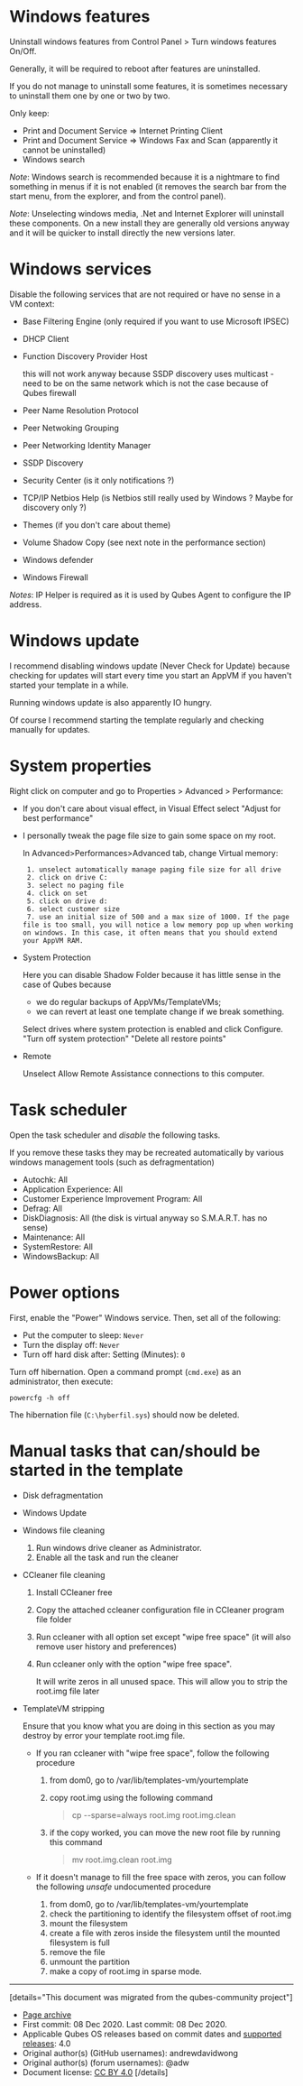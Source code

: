 # Windows features

Uninstall windows features from Control Panel \> Turn windows features On/Off.

Generally, it will be required to reboot after features are uninstalled.

If you do not manage to uninstall some features, it is sometimes necessary to uninstall them one by one or two by two.

Only keep:

- Print and Document Service => Internet Printing Client
- Print and Document Service => Windows Fax and Scan (apparently it cannot be uninstalled)
- Windows search

*Note*: Windows search is recommended because it is a nightmare to find something in menus if it is not enabled (it removes the search bar from the start menu, from the explorer, and from the control panel).

*Note*: Unselecting windows media, .Net and Internet Explorer will uninstall these components. On a new install they are generally old versions anyway and it will be quicker to install directly the new versions later.

# Windows services

Disable the following services that are not required or have no sense in a VM context:

- Base Filtering Engine (only required if you want to use Microsoft IPSEC)

- DHCP Client

- Function Discovery Provider Host

  this will not work anyway because SSDP discovery uses multicast - need to be on the same network which is not the case because of Qubes firewall

- Peer Name Resolution Protocol

- Peer Netwoking Grouping

- Peer Networking Identity Manager

- SSDP Discovery

- Security Center (is it only notifications ?)

- TCP/IP Netbios Help (is Netbios still really used by Windows ? Maybe for discovery only ?)

- Themes (if you don't care about theme)

- Volume Shadow Copy (see next note in the performance section)

- Windows defender

- Windows Firewall

*Notes*: IP Helper is required as it is used by Qubes Agent to configure the IP address.

# Windows update

I recommend disabling windows update (Never Check for Update) because checking for updates will start every time you start an AppVM if you haven't started your template in a while.

Running windows update is also apparently IO hungry.

Of course I recommend starting the template regularly and checking manually for updates.

# System properties

Right click on computer and go to Properties \> Advanced \> Performance:

- If you don't care about visual effect, in Visual Effect select "Adjust for best performance"

- I personally tweak the page file size to gain some space on my root.

  In Advanced>Performances>Advanced tab, change Virtual memory:

  ```
   1. unselect automatically manage paging file size for all drive
   2. click on drive C:
   3. select no paging file
   4. click on set
   5. click on drive d:
   6. select customer size
   7. use an initial size of 500 and a max size of 1000. If the page file is too small, you will notice a low memory pop up when working on windows. In this case, it often means that you should extend your AppVM RAM.
  ```

- System Protection

  Here you can disable Shadow Folder because it has little sense in the case of Qubes because

  - we do regular backups of AppVMs/TemplateVMs;
  - we can revert at least one template change if we break something.

  Select drives where system protection is enabled and click Configure. "Turn off system protection" "Delete all restore points"

- Remote

  Unselect Allow Remote Assistance connections to this computer.

# Task scheduler

Open the task scheduler and *disable* the following tasks.

If you remove these tasks they may be recreated automatically by various windows management tools (such as defragmentation)

- Autochk: All
- Application Experience: All
- Customer Experience Improvement Program: All
- Defrag: All
- DiskDiagnosis: All (the disk is virtual anyway so S.M.A.R.T. has no sense)
- Maintenance: All
- SystemRestore: All
- WindowsBackup: All

# Power options

First, enable the "Power" Windows service. Then, set all of the following:

- Put the computer to sleep: `Never`
- Turn the display off: `Never`
- Turn off hard disk after: Setting (Minutes): `0`

Turn off hibernation. Open a command prompt (`cmd.exe`) as an administrator, then execute:

```
powercfg -h off
```

The hibernation file (`C:\hyberfil.sys`) should now be deleted.

# Manual tasks that can/should be started in the template

- Disk defragmentation

- Windows Update

- Windows file cleaning

  1.  Run windows drive cleaner as Administrator.
  2.  Enable all the task and run the cleaner

- CCleaner file cleaning

  1.  Install CCleaner free

  2.  Copy the attached ccleaner configuration file in CCleaner program file folder

  3.  Run ccleaner with all option set except "wipe free space" (it will also remove user history and preferences)

  4.  Run ccleaner only with the option "wipe free space".

      It will write zeros in all unused space. This will allow you to strip the root.img file later

- TemplateVM stripping

  Ensure that you know what you are doing in this section as you may destroy by error your template root.img file.

  - If you ran ccleaner with "wipe free space", follow the following procedure

    1.  from dom0, go to /var/lib/templates-vm/yourtemplate

    2.  copy root.img using the following command

        > cp --sparse=always root.img root.img.clean

    3.  if the copy worked, you can move the new root file by running this command

        > mv root.img.clean root.img

  - If it doesn't manage to fill the free space with zeros, you can follow the following *unsafe* undocumented procedure

    1.  from dom0, go to /var/lib/templates-vm/yourtemplate
    2.  check the partitioning to identify the filesystem offset of root.img
    3.  mount the filesystem
    4.  create a file with zeros inside the filesystem until the mounted filesystem is full
    5.  remove the file
    6.  unmount the partition
    7.  make a copy of root.img in sparse mode.

------------------------------------------------------------------------

[details="This document was migrated from the qubes-community project"]
- [Page archive](https://github.com/Qubes-Community/Contents/blob/master/docs/customization/windows-template-customization.md)
- First commit: 08 Dec 2020. Last commit: 08 Dec 2020.
- Applicable Qubes OS releases based on commit dates and [supported releases](https://www.qubes-os.org/doc/supported-releases/): 4.0
- Original author(s) (GitHub usernames): andrewdavidwong
- Original author(s) (forum usernames): @adw
- Document license: [CC BY 4.0](https://creativecommons.org/licenses/by/4.0/)
[/details]

<div data-theme-toc="true"> </div>